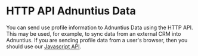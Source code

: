 # HTTP API Adnuntius Data

You can send use profile information to Adnuntius Data using the HTTP API. This may be used, for example, to sync data from an external CRM into Adnuntius. If you are sending profile data from a user's browser, then you should use our [Javascript API](onetruth/javascript-collection.md). 
